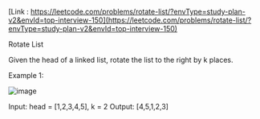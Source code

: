 [Link : https://leetcode.com/problems/rotate-list/?envType=study-plan-v2&envId=top-interview-150](https://leetcode.com/problems/rotate-list/?envType=study-plan-v2&envId=top-interview-150)

Rotate List

Given the head of a linked list, rotate the list to the right by k places.

 

Example 1:

![image](https://github.com/Viv0508/100-days-of-code/assets/95094911/4ec21ab6-b33e-4c6b-8637-cf97422490b0)


Input: head = [1,2,3,4,5], k = 2
Output: [4,5,1,2,3]
